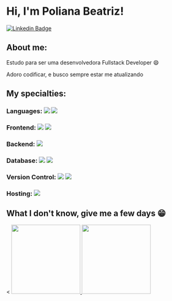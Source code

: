 

# Hi, I'm Poliana Beatriz!


[![Linkedin Badge](https://img.shields.io/badge/-LinkedIn-blue?style=flat-square&logo=Linkedin&logoColor=white&link=https://www.linkedin.com/in/)](https://www.linkedin.com/in/polianaamarante/)


## About me:

Estudo para ser uma desenvolvedora Fullstack Developer :smile:

Adoro codificar, e busco sempre estar me atualizando
## My specialties:

### Languages:   <img src="https://img.shields.io/badge/javascript%20-%23323330.svg?&style=for-the-badge&logo=javascript&logoColor=%23F7DF1E"/>  <img src="https://img.shields.io/badge/Java-ED8B00.svg?style=for-the-badge&logo=java&logoColor=%23F7DF1E"/>

### Frontend:   <img src="https://img.shields.io/badge/html5%20-%23E34F26.svg?&style=for-the-badge&logo=html5&logoColor=white"/> <img src="https://img.shields.io/badge/css3%20-%231572B6.svg?&style=for-the-badge&logo=css3&logoColor=white"/> 

### Backend:   <img src="https://img.shields.io/badge/Java-ED8B00.svg?style=for-the-badge&logo=java&logoColor=%23F7DF1E"/>
 

### Database:   <img src ="https://img.shields.io/badge/postgres-%23316192.svg?&style=for-the-badge&logo=postgresql&logoColor=white"/> <img src ="https://img.shields.io/badge/MongoDB-%234ea94b.svg?&style=for-the-badge&logo=mongodb&logoColor=white"/>

### Version Control:   <img src="https://img.shields.io/badge/git%20-F05032.svg?&style=for-the-badge&logo=git&logoColor=white"/> <img src="https://img.shields.io/badge/github%20-%23121011.svg?&style=for-the-badge&logo=github&logoColor=white"/> 

### Hosting:   <img src="https://img.shields.io/badge/heroku%20-%23430098.svg?&style=for-the-badge&logo=heroku&logoColor=white"/>




## What I don't know, give me a few days 😁
<  <a href="https://github.com/POLLY1515">
  <img height="180em" src="https://github-readme-stats.vercel.app/api?username=POLLY1515&show_icons=true&theme=dracula&include_all_commits=true&count_private=true%22/%3E"/>
  <img height="180em" src="https://github-readme-stats.vercel.app/api/top-langs/?username=POLLY1515&layout=compact&langs_count=7&theme=dracula"/>

<!--   <img align="center" alt="github" height="30" width="40" src="https://raw.githubusercontent.com/devicons/devicon/master/icons/github/github-original.svg"> -->
 

<!--[![Top Langs](https://github-readme-stats.vercel.app/api/top-langs/?username=POLLY1515&layout=compact&title_color=fff&text_color=f8f8f2&hide=java&bg_color=171c24)](https://github.com/POLLY11515)-->
